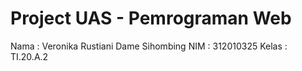 # Project UAS - Pemrograman Web


Nama : Veronika Rustiani Dame Sihombing
NIM : 312010325
Kelas : TI.20.A.2



